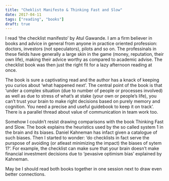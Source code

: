 ```yaml
---
title: "Cheklist Manifesto & Thinking Fast and Slow"
date: 2017-04-11
tags: ["reading", "books"]
draft: true
---
```


I read ‘the checklist manifesto’ by Atul Gawande. I am a firm believer in books and advice in general from anyone in practice oriented profession: doctors, investors (not speculators), pilots and so on. The professinals in these fields have generally a large skin in the game (money, reputation, their own life), making their advice worthy as compared to academic advise. The checklist book was then just the right fit for a lazy afternoon reading at once.

The book is sure a captivating read and the author has a knack of keeping you curios about ‘what happened next’. The central point of the book is that ‘under a complex situation (due to number of people or processes involved) as well as due to stress of what’s at stake (your own or people’s life), you can’t trust your brain to make right decisions based on purely memory and cognition. You need a precise and useful guidebook to keep it on track’. There is a parallel thread about value of communication in team work too.

Somehow I couldn’t resist drawing comparisons with the book Thinking Fast and Slow. The book explains the heuristics used by the so called system 1 in the brain and its biases. Daniel Kahneman has infact given a catalogue of such biases. Then I started to wonder: ‘do checklists in fact serve the purspose of avoiding (or atleast minimizing the impact) the biases of sytem 1?‘. For example, the checklist can make sure that your brain doesn’t make financial investment decisions due to ‘pevasive optimism bias’ explained by Kahneman.

May be I should read both books together in one session next to draw even better connections.
